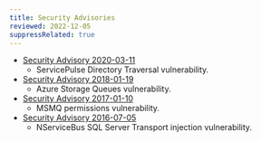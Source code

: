 ```yaml
---
title: Security Advisories
reviewed: 2022-12-05
suppressRelated: true
---
```


* [Security Advisory 2020-03-11](servicepulse-directorytraversal.md)
  * ServicePulse Directory Traversal vulnerability.
* [Security Advisory 2018-01-19](asq-alias-for-default-connectionstring.md)
  * Azure Storage Queues vulnerability.
* [Security Advisory 2017-01-10](msmq-permissions.md)
  * MSMQ permissions vulnerability.
* [Security Advisory 2016-07-05](sqlserver-sqlinjection.md)
  * NServiceBus SQL Server Transport injection vulnerability.
